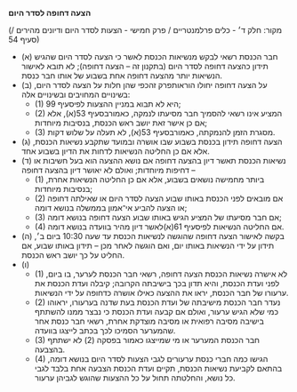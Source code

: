 **הצעה דחופה לסדר היום**

(מקור: חלק ד׳ - כלים פרלמנטריים / פרק חמישי - הצעות לסדר היום ודיונים מהירים / סעיף 54)
 * (א) חבר הכנסת רשאי לבקש מנשיאות הכנסת לאשר כי הצעה לסדר היום שהגיש תידון כהצעה דחופה לסדר היום (בתקנון זה – הצעה דחופה); לא תובא לאישור הנשיאות יותר מהצעה דחופה אחת בשבוע של אותו חבר כנסת.
 * (ב) על הצעה דחופה יחולו הוראותפרק זהכפי שהן חלות על הצעה לסדר היום, בשינויים המחויבים ובשינויים אלה:
   * (1) היא לא תבוא במניין ההצעות לפיסעיף 99;
   * (2) המציע אינו רשאי להסמיך חבר מסיעתו לנמקה, כאמורבסעיף 53(א), אלא אם כן אישר זאת יושב ראש הכנסת, בנסיבות מיוחדות;
   * (3) מסגרת הזמן להנמקתה, כאמורבסעיף 53(א), לא תעלה על שלוש דקות.
 * (ג) הצעה דחופה תידון בכנסת בשבוע שבו אושרה ובמועד שתקבע נשיאות הכנסת, אלא אם כן החליטה הנשיאות לדחות את הדיון בשבוע אחד.
 * (ד) נשיאות הכנסת תאשר דיון בהצעה דחופה אם נושא ההצעה הוא בעל חשיבות או דחיפות מיוחדות; ואולם לא יאושר דיון בהצעה דחופה –
   * (1) ביותר מחמישה נושאים בשבוע, אלא אם כן החליטה הנשיאות אחרת, בנסיבות מיוחדות;
   * (2) אם מובאים לפני הכנסת באותו שבוע הצעה לסדר היום או שאילתה דחופה או הצעה להביע אי־אמון בממשלה בנושא דומה;
   * (3) אם חבר מסיעתו של המציע הגיש באותו שבוע הצעה דחופה בנושא דומה;
   * (4) אם החליטה הנשיאות לפיסעיף 61(א)לאשר דיון מהיר בוועדה בנושא דומה.
 * (ה) בקשה לאישור הצעה דחופה שהוגשה לנשיאות הכנסת עד שעה 10:30 ביום ב׳, תידון על ידי הנשיאות באותו יום, ואם הוגשה לאחר מכן – תידון באותו שבוע, אם החליט על כך יושב ראש הכנסת.
 * (ו) 
   * (1) לא אישרה נשיאות הכנסת הצעה דחופה, רשאי חבר הכנסת לערער, בו ביום, לפני ועדת הכנסת, והיא תדון בכך בישיבתה הקרובה; קיבלה ועדת הכנסת את ערעורו של חבר הכנסת, יראו את ההצעה כאילו אושרה כדחופה על ידי הנשיאות.
   * (2) נעדר חבר הכנסת מישיבתה של ועדת הכנסת בעת שדנה בערעורו, יראוהו כמי שלא הגיש ערעור, ואולם אם קבעה ועדת הכנסת כי נבצר ממנו להשתתף בישיבה מסיבה רפואית או מסיבה מוצדקת אחרת, רשאי חבר כנסת אחר שהמערער הסמיכו לכך בכתב לייצגו בוועדה.
   * (3) חבר הכנסת המערער או מי שמייצגו כאמור בפסקה (2) לא ישתתף בהצבעה.
   * (4) הגישו כמה חברי כנסת ערעורים לגבי הצעות לסדר היום בנושא דומה, בהתאם לקביעת נשיאות הכנסת, תקיים ועדת הכנסת הצבעה אחת בלבד לגבי כל נושא, והחלטתה תחול על כל ההצעות שהוגש לגביהן ערעור.